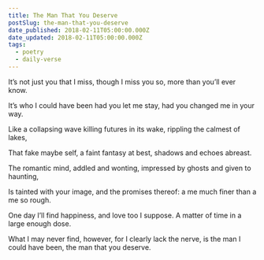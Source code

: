 ```yaml
---
title: The Man That You Deserve
postSlug: the-man-that-you-deserve
date_published: 2018-02-11T05:00:00.000Z
date_updated: 2018-02-11T05:00:00.000Z
tags:
  - poetry
  - daily-verse
---
```


It’s not just you that I miss,
though I miss you so,
more than you’ll ever know.

It’s who I could have been
had you let me stay,
had you changed me in your way.

Like a collapsing wave
killing futures in its wake,
rippling the calmest of lakes,

That fake maybe self,
a faint fantasy at best,
shadows and echoes abreast.

The romantic mind,
addled and wonting,
impressed by ghosts and given to haunting,

Is tainted with your image,
and the promises thereof:
a me much finer than a me so rough.

One day I’ll find happiness,
and love too I suppose.
A matter of time in a large enough dose.

What I may never find, however,
for I clearly lack the nerve,
is the man I could have been, the man that you deserve.
